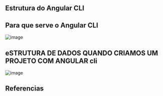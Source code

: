 ﻿## Estrutura do Angular CLI
 
## Para que serve o Angular CLI

![image](https://user-images.githubusercontent.com/52088444/186958844-eeac5886-da6b-468b-bb5b-a3eb1eec5de3.png)

## eSTRUTURA DE DADOS QUANDO CRIAMOS UM PROJETO COM ANGULAR cli


![image](https://user-images.githubusercontent.com/52088444/186959703-effcd26f-090f-4289-ba68-8c28f20fe149.png)


 ## Referencias

